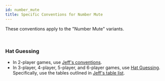 ```yaml
---
id: number_mute
title: Specific Conventions for Number Mute
---
```


These conventions apply to the "Number Mute" variants.

<br />

### Hat Guessing

- In 2-player games, use [Jeff's conventions](https://github.com/iamwhoiamhahaha/hanabi/blob/master/2-player/Number_Mute_Conventions.md).
- In 3-player, 4-player, 5-player, and 6-player games, use [Hat Guessing](https://github.com/Zamiell/hanabi-conventions/blob/main/misc/Hat_Guessing.md). Specifically, use the tables outlined in [Jeff's table list](https://github.com/iamwhoiamhahaha/hanabi/blob/master/hat-guessing/Variant-Specific_Hat_Guessing_Tables.md).
